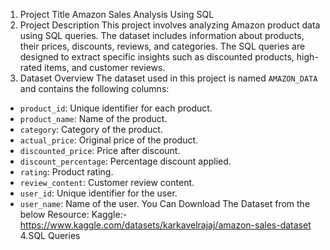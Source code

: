 1. Project Title
   Amazon Sales Analysis Using SQL
2. Project Description
   This project involves analyzing Amazon product data using SQL queries.
   The dataset includes information about products, their prices, discounts, reviews, and categories.
   The SQL queries are designed to extract specific insights such as discounted products, high-rated items, and customer reviews.
3. Dataset Overview
   The dataset used in this project is named `AMAZON_DATA` and contains the following columns:
- `product_id`: Unique identifier for each product.
- `product_name`: Name of the product.
- `category`: Category of the product.
- `actual_price`: Original price of the product.
- `discounted_price`: Price after discount.
- `discount_percentage`: Percentage discount applied.
- `rating`: Product rating.
- `review_content`: Customer review content.
- `user_id`: Unique identifier for the user.
- `user_name`: Name of the user.
  You Can Download The Dataset from the below Resource:
  Kaggle:-https://www.kaggle.com/datasets/karkavelrajaj/amazon-sales-dataset
4.SQL Queries
